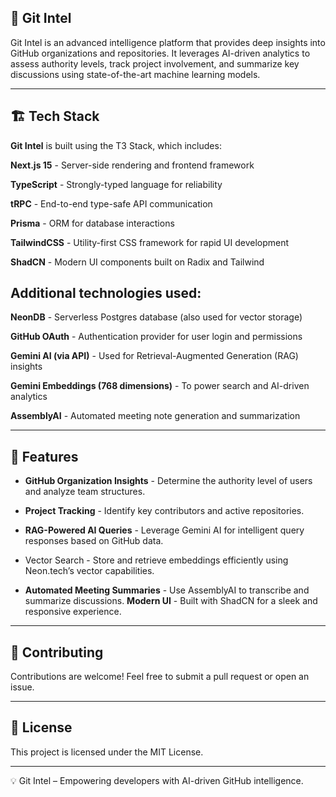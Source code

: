 
## 🚀 Git Intel

Git Intel is an advanced intelligence platform that provides deep insights into GitHub organizations and repositories. It leverages AI-driven analytics to assess authority levels, track project involvement, and summarize key discussions using state-of-the-art machine learning models.


---

## 🏗 Tech Stack

**Git Intel** is built using the T3 Stack, which includes:

**Next.js 15** - Server-side rendering and frontend framework

**TypeScript** - Strongly-typed language for reliability

**tRPC** - End-to-end type-safe API communication

**Prisma** - ORM for database interactions

**TailwindCSS** - Utility-first CSS framework for rapid UI development

**ShadCN** - Modern UI components built on Radix and Tailwind


## Additional technologies used:

**NeonDB** - Serverless Postgres database (also used for vector storage)

**GitHub OAuth** - Authentication provider for user login and permissions

**Gemini AI (via API)** - Used for Retrieval-Augmented Generation (RAG) insights

**Gemini Embeddings (768 dimensions)** - To power search and AI-driven analytics

**AssemblyAI** - Automated meeting note generation and summarization



---

## 🌟 Features

- **GitHub Organization Insights** - Determine the authority level of users and analyze team structures.

- **Project Tracking** - Identify key contributors and active repositories.

- **RAG-Powered AI Queries** - Leverage Gemini AI for intelligent query responses based on GitHub data.

- Vector Search - Store and retrieve embeddings efficiently using Neon.tech’s vector capabilities.

- **Automated Meeting Summaries** - Use AssemblyAI to transcribe and summarize discussions.
**Modern UI** - Built with ShadCN for a sleek and responsive experience.

---

## 📌 Contributing

Contributions are welcome! Feel free to submit a pull request or open an issue.


---

## 📜 License

This project is licensed under the MIT License.

---

💡 Git Intel – Empowering developers with AI-driven GitHub intelligence.
